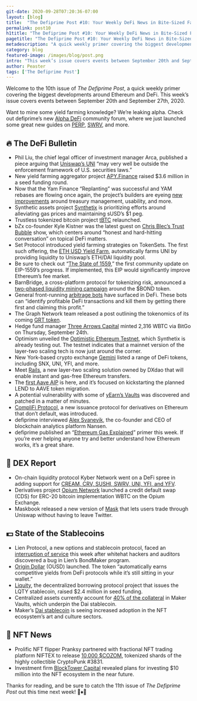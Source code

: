 ```yaml
---
git-date: 2020-09-28T07:20:36-07:00
layout: [blog]
title:  "The Defiprime Post #10: Your Weekly DeFi News in Bite-Sized Fashion"
permalink: post10
h1title: "The Defiprime Post #10: Your Weekly DeFi News in Bite-Sized Fashion"
pagetitle: "The Defiprime Post #10: Your Weekly DeFi News in Bite-Sized Fashion"
metadescription: "A quick weekly primer covering the biggest developments around Ethereum and DeFi. This week’s issue covers events between September 20th and September 27th, 2020"
category: blog
featured-image: /images/blog/post.png
intro: "This week’s issue covers events between September 20th and September 27th, 2020"
author: Peaster
tags: ['The Defiprime Post']
---
```

Welcome to the 10th issue of _The Defiprime Post_, a quick weekly primer covering the biggest developments around Ethereum and DeFi. This week’s issue covers events between September 20th and September 27th, 2020.

Want to mine some yield farming knowledge? We’re leaking alpha. Check out defiprime’s new [Alpha DeFi](https://alpha.defiprime.com/c/yield-farming/6) community forum, where we just launched some great new guides on [PERP](https://alpha.defiprime.com/t/perp-usdc-lp-reward-program/477), [SWRV](https://alpha.defiprime.com/t/yield-farming-with-swerve/339), and more.

## 🔥 The DeFi Bulletin

*   Phil Liu, the chief legal officer of investment manager Arca, published a piece arguing that [Uniswap’s UNI](https://www.ar.ca/blog/are-uni-tokens-subject-to-securities-enforcement-action-by-the-sec) “may very well be outside the enforcement framework of U.S. securities laws.”
*   New yield farming aggregator project [APY.Finance](https://www.coindesk.com/defi-yield-farming-aggregator-apy-finance-raises-3-6m-in-seed-funding) raised $3.6 million in a seed funding round.
*   Now that the Yam Finance “Replanting” was successful and YAM rebases are flowing once again, the project’s builders are eyeing [new improvements](https://medium.com/yam-finance/yams-replanted-and-rebased-what-now-a22672b81b55) around treasury management, usability, and more.
*   Synthetic assets project [Synthetix](https://blog.synthetix.io/the-shifting-sands-of-defi/) is prioritizing efforts around alleviating gas prices and maintaining sUSD’s $1 peg.
*   Trustless tokenized bitcoin project [tBTC](https://blog.keep.network/tbtc-the-safe-way-to-use-bitcoin-in-defi-is-live-on-tbtc-network-de2bb8b6eaf7) relaunched.
*   bZx co-founder Kyle Kistner was the latest guest on [Chris Blec’s Trust Bubble](https://www.youtube.com/watch?v=k6Elx3aOudY&feature=youtu.be) show, which centers around “honest and hard-hitting conversation” on topical DeFi matters.
*   Set Protocol introduced yield farming strategies on TokenSets. The first such offering, the [ETH USD Yield Farm](https://medium.com/set-protocol/introducing-yield-farming-strategies-on-tokensets-60d114e0172c), automatically farms UNI by providing liquidity to Uniswap’s ETH/DAI liquidity pool.
*   Be sure to check out “[The State of 1559](https://hackmd.io/@timbeiko/1559-update-001),” the first community update on EIP-1559’s progress. If implemented, this EIP would significantly improve Ethereum’s fee market.
*   BarnBridge, a cross-platform protocol for tokenizing risk, announced a [two-phased liquidity mining campaign](https://medium.com/barnbridge/yield-farming-and-lp-incentivization-25eba3f55ec4) around the $BOND token.
*   General front-running [arbitrage bots](https://zengo.com/generalized-front-running-ethereum-arbitrage-bot-attack/) have surfaced in DeFi. These bots can “identify profitable DeFi transactions and kill them by getting there first and claiming this profit.”
*   The Graph Network team released a post outlining the tokenomics of its coming [GRT token](https://thegraph.com/blog/the-graph-grt-token-economics).
*   Hedge fund manager [Three Arrows Capital](https://www.coindesk.com/three-arrows-capital-record-wrapped-bitcoin-mint?amp=1&__twitter_impression=true) minted 2,316 WBTC via BitGo on Thursday, September 24th.
*   Optimism unveiled the [Optimistic Ethereum Testnet](https://medium.com/@optimismPBC/light-at-the-end-of-the-tunnel-c390a05bbcb8), which Synthetix is already testing out. The testnet indicates that a mainnet version of the layer-two scaling tech is now just around the corner.
*   New York-based crypto exchange [Gemini](https://gemini.com/blog/gemini-to-support-new-defi-tokens) listed a range of DeFi tokens, including SNX, UNI, YFI, and more.
*   Meet [Rails](https://medium.com/rails-ethereums-layer-2/rails-a-new-l2-product-from-loopring-and-dxdao-enables-gas-free-ethereum-transfers-3975789a706d), a new layer-two scaling solution owned by DXdao that will enable instant and gas-free Ethereum transfers.
*   The [first Aave AIP](https://medium.com/aave/the-governance-is-in-your-hands-vote-on-the-first-aip-7037af6fcae1) is here, and it’s focused on kickstarting the planned LEND to AAVE token migration.
*   A potential vulnerability with some of [yEarn’s Vaults](https://github.com/iearn-finance/yearn-security/blob/master/disclosures/2020-09-25.md) was discovered and patched in a matter of minutes.
*   [CompliFi Protocol](https://medium.com/complifi/introducing-complifi-protocol-4ca8ace577d8), a new issuance protocol for derivatives on Ethereum that don’t default, was introduced.
*   defiprime interviewed [Alex Svanevik](https://defiprime.com/nansen), the co-founder and CEO of blockchain analytics platform Nansen.
*   defiprime published an “[Ethereum Gas Explained](https://defiprime.com/gas)” primer this week. If you’re ever helping anyone try and better understand how Ethereum works, it’s a great share.


## 💱 DEX Report

*   On-chain liquidity protocol Kyber Network went on a DeFi spree in adding support for [CREAM, CRV, SUSHI, SWRV, UNI, YFI, and YFV](https://blog.kyber.network/cream-uni-sushi-crv-yfi-yfv-and-swrv-are-now-available-on-kyber-network-116c29d06262).
*   Derivatives project [Opium Network](https://medium.com/opium-network/credit-default-swap-cds-for-wbtc-now-tradeable-on-opium-exchange-2cbec2850f87) launched a credit default swap (CDS) for ERC-20 bitcoin implementation WBTC on the Opium Exchange.
*   Maskbook released a new version of [Mask](https://twitter.com/CoinMarketCap/status/1309204637371768833) that lets users trade through Uniswap without having to leave Twitter.


## 💵 State of the Stablecoins

*   Lien Protocol, a new options and stablecoin protocol, faced an [interruption of service](https://medium.com/lien-finance/interruption-of-service-incident-analysis-32077389c13) this week after whitehat hackers and auditors discovered a bug in Lien’s BondMaker program.
*   [Origin Dollar](https://medium.com/originprotocol/meet-ousd-the-first-stablecoin-that-earns-a-yield-in-your-wallet-96e7aafaa24e) (OUSD) launched. The token “automatically earns competitive yields from DeFi protocols while it’s still sitting in your wallet.”
*   [Liquity](https://medium.com/liquity/liquity-protocol-raises-2-4m-in-seed-funding-led-by-polychain-capital-a3966273dfcb), the decentralized borrowing protocol project that issues the LQTY stablecoin, raised $2.4 million in seed funding.
*   Centralized assets currently account for [40% of the collateral](https://www.theblockcrypto.com/linked/78864/centralized-assets-now-constitute-40-of-makerdaos-vault) in Maker Vaults, which underpin the Dai stablecoin.
*   Maker’s [Dai stablecoin](https://blog.makerdao.com/how-dai-is-becoming-the-currency-of-the-nft-digital-art-market/) is seeing increased adoption in the NFT ecosystem’s art and culture sectors.


## 💎 NFT News

*   Prolific NFT flipper Pranksy partnered with fractional NFT trading platform NIFTEX to release [10,000 $COZOM](https://twitter.com/pranksyNFT/status/1309436772359778304), tokenized shards of the highly collectible CryptoPunk #3831.
*   Investment firm [BlockTower Capital](https://twitter.com/AriDavidPaul/status/1308067468972371968) revealed plans for investing $10 million into the NFT ecosystem in the near future.

Thanks for reading, and be sure to catch the 11th issue of _The Defiprime Post_ out this time next week! 👋♦️👋
